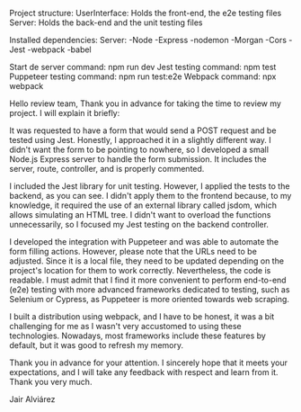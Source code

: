 <!-- -------------------------------------------------------------------- -->

Project structure:
UserInterface: Holds the front-end, the e2e testing files
Server: Holds the back-end and the unit testing files

<!-- -------------------------------------------------------------------- -->

Installed dependencies:
Server:
-Node
-Express
-nodemon
-Morgan
-Cors
-Jest
-webpack
-babel

<!-- -------------------------------------------------------------------- -->

Start de server command: npm run dev
Jest testing command: npm test
Puppeteer testing command: npm run test:e2e
Webpack command: npx webpack

<!-- -------------------------------------------------------------------- -->

Hello review team,
Thank you in advance for taking the time to review my project. I will explain it briefly:

It was requested to have a form that would send a POST request and be tested using Jest. Honestly, I approached it in a slightly different way. I didn't want the form to be pointing to nowhere, so I developed a small Node.js Express server to handle the form submission. It includes the server, route, controller, and is properly commented.

I included the Jest library for unit testing. However, I applied the tests to the backend, as you can see. I didn't apply them to the frontend because, to my knowledge, it required the use of an external library called jsdom, which allows simulating an HTML tree. I didn't want to overload the functions unnecessarily, so I focused my Jest testing on the backend controller.

I developed the integration with Puppeteer and was able to automate the form filling actions. However, please note that the URLs need to be adjusted. Since it is a local file, they need to be updated depending on the project's location for them to work correctly. Nevertheless, the code is readable. I must admit that I find it more convenient to perform end-to-end (e2e) testing with more advanced frameworks dedicated to testing, such as Selenium or Cypress, as Puppeteer is more oriented towards web scraping.

I built a distribution using webpack, and I have to be honest, it was a bit challenging for me as I wasn't very accustomed to using these technologies. Nowadays, most frameworks include these features by default, but it was good to refresh my memory.

Thank you in advance for your attention. I sincerely hope that it meets your expectations, and I will take any feedback with respect and learn from it. Thank you very much.

Jair Alviárez

<!-- --------------------------------------------------------------------- -->
